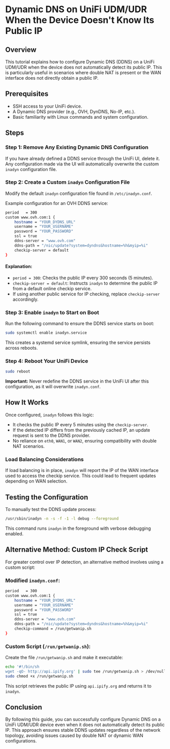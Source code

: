 # Dynamic DNS on UniFi UDM/UDR When the Device Doesn't Know Its Public IP

## Overview

This tutorial explains how to configure Dynamic DNS (DDNS) on a UniFi UDM/UDR when the device does not automatically detect its public IP. This is particularly useful in scenarios where double NAT is present or the WAN interface does not directly obtain a public IP. 

## Prerequisites

- SSH access to your UniFi device.
- A Dynamic DNS provider (e.g., OVH, DynDNS, No-IP, etc.).
- Basic familiarity with Linux commands and system configuration.

## Steps

### Step 1: Remove Any Existing Dynamic DNS Configuration

If you have already defined a DDNS service through the UniFi UI, delete it. Any configuration made via the UI will automatically overwrite the custom `inadyn` configuration file.

### Step 2: Create a Custom `inadyn` Configuration File

Modify the default `inadyn` configuration file found in `/etc/inadyn.conf`.

Example configuration for an OVH DDNS service:

```sh
period   = 300
custom www.ovh.com:1 {
    hostname = "YOUR_DYDNS_URL"
    username = "YOUR_USERNAME"
    password = "YOUR_PASSWORD"
    ssl = true
    ddns-server = "www.ovh.com"
    ddns-path = "/nic/update?system=dyndns&hostname=%h&myip=%i"
    checkip-server = default
}
```

#### Explanation:

- `period = 300`: Checks the public IP every 300 seconds (5 minutes).
- `checkip-server = default`: Instructs `inadyn` to determine the public IP from a default online checkip service.
- If using another public service for IP checking, replace `checkip-server` accordingly.

### Step 3: Enable `inadyn` to Start on Boot

Run the following command to ensure the DDNS service starts on boot:

```sh
sudo systemctl enable inadyn.service
```

This creates a systemd service symlink, ensuring the service persists across reboots.

### Step 4: Reboot Your UniFi Device

```sh
sudo reboot
```

**Important:** Never redefine the DDNS service in the UniFi UI after this configuration, as it will overwrite `inadyn.conf`.

## How It Works

Once configured, `inadyn` follows this logic:

- It checks the public IP every 5 minutes using the `checkip-server`.
- If the detected IP differs from the previously cached IP, an update request is sent to the DDNS provider.
- No reliance on `eth0`, `WAN1`, or `WAN2`, ensuring compatibility with double NAT scenarios.

### Load Balancing Considerations

If load balancing is in place, `inadyn` will report the IP of the WAN interface used to access the checkip service. This could lead to frequent updates depending on WAN selection.

## Testing the Configuration

To manually test the DDNS update process:

```sh
/usr/sbin/inadyn -n -s -f -1 -l debug --foreground
```

This command runs `inadyn` in the foreground with verbose debugging enabled.

## Alternative Method: Custom IP Check Script

For greater control over IP detection, an alternative method involves using a custom script:

### Modified `inadyn.conf`:

```sh
period   = 300
custom www.ovh.com:1 {
    hostname = "YOUR_DYDNS_URL"
    username = "YOUR_USERNAME"
    password = "YOUR_PASSWORD"
    ssl = true
    ddns-server = "www.ovh.com"
    ddns-path = "/nic/update?system=dyndns&hostname=%h&myip=%i"
    checkip-command = /run/getwanip.sh
}
```

### Custom Script (`/run/getwanip.sh`):

Create the file `/run/getwanip.sh` and make it executable:

```sh
echo '#!/bin/sh
wget -qO- http://api.ipify.org' | sudo tee /run/getwanip.sh > /dev/null
sudo chmod +x /run/getwanip.sh
```

This script retrieves the public IP using `api.ipify.org` and returns it to `inadyn`.

## Conclusion

By following this guide, you can successfully configure Dynamic DNS on a UniFi UDM/UDR device even when it does not automatically detect its public IP. This approach ensures stable DDNS updates regardless of the network topology, avoiding issues caused by double NAT or dynamic WAN configurations.